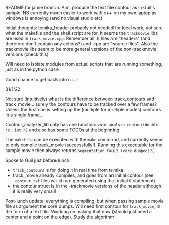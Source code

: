 README for jamie branch. Aim: produce the text file contour as in Guil's sample. NB currently much easier to work with c++ on my own laptop as windows is annoying
(and no visual studio etc)


Initial thoughts: temika_header probably not needed for local work, not sure what 
the makefile and the shell script are for. It seems the `trackmovie` libs are used in `track_movie.cpp`. 
Remember all .h files are "headers" (and therefore don't contain any actions?) and .cpp are "source files".
Also the trackmovie libs seem to be more general versions of the non-trackmovie versions (check this)

Will need to isolate modules from actual scripts that are running something, just as in the python case

Good chance to get back into c++!


31/1/22

Not sure (intuitively) what is the difference between track_contours and track_movie... surely the contours have to be tracked over a few frames? Unless the first one is setting up the (multiple for multiple modes) contours in a single frame...

Contour_analyzer_lib only has one function: `void analyze_contour(double *c, int n)` and also has some TODOs at the beginning.


The `makefile` can be executed with the `make` command, and currently seems to only compile track_movie (successfully!). Running this executable for the sample movie then always returns `Segmentation fault (core dumped)` :(



Spoke to Guil just before lunch:
- `track_contours` is for doing it in real time from temika
- track_movie already compiles, and goes from an initial contour (see `_contour.txt` files which are generated using that initial if statement)
- the contour struct is in the -trackmovie versions of the header although it is really very small! 

Post-lunch update: everything is compiling, but when passing sample movie file as argument the core dumps. Will need first contour for `track_movie`, in the form 
of a text file. Working on making that now (should just need a center and a point on the edge). Study the algorithm!
